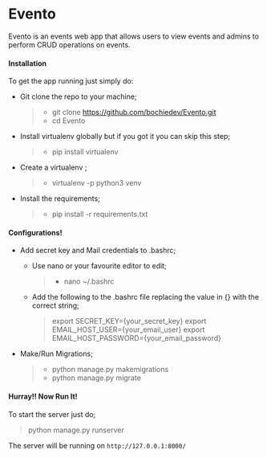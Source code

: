 # Evento
Evento is an events web app that allows users to view events and admins to perform CRUD operations on events.

#### Installation

To get the app running just simply do:

* Git clone the repo to your machine;
  >  * git clone https://github.com/bochiedev/Evento.git
  >  * cd Evento

* Install virtualenv globally but if you got it you can skip this step;
  > * pip install virtualenv

* Create a virtualenv ;
  > * virtualenv -p python3 venv             

* Install the requirements;
   > * pip install -r requirements.txt


#### Configurations!

* Add secret key and Mail credentials to .bashrc;
  * Use nano or your favourite editor to edit;
     > * nano ~/.bashrc

  * Add the following to the .bashrc file replacing the value in {} with the correct string;
     > export SECRET_KEY={your_secret_key}
       export EMAIL_HOST_USER={your_email_user}
       export EMAIL_HOST_PASSWORD={your_email_password}

* Make/Run Migrations;
  > * python manage.py makemigrations
  > * python manage.py migrate



#### Hurray!! Now Run It!

To start the server just do;
  > python manage.py runserver

The server will be running on    `http://127.0.0.1:8000/`   
